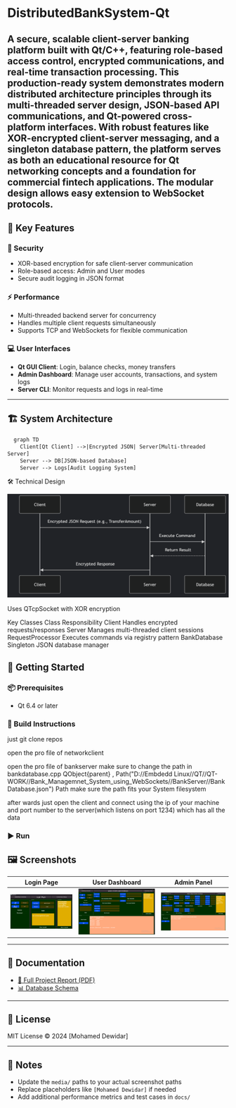 # DistributedBankSystem-Qt


A secure, scalable client-server banking platform built with Qt/C++, featuring role-based access control, encrypted communications, and real-time transaction processing. This production-ready system demonstrates modern distributed architecture principles through its multi-threaded server design, JSON-based API communications, and Qt-powered cross-platform interfaces. With robust features like XOR-encrypted client-server messaging,  and a singleton database pattern, the platform serves as both an educational resource for Qt networking concepts and a foundation for commercial fintech applications. The modular design allows easy extension to WebSocket protocols.
---

## 🚀 Key Features

### 🔐 Security

* XOR-based encryption for safe client-server communication
* Role-based access: Admin and User modes
* Secure audit logging in JSON format
<!-- add part about websocktes -->

### ⚡ Performance

* Multi-threaded backend server for concurrency
* Handles multiple client requests simultaneously
* Supports TCP and WebSockets for flexible communication


### 💻 User Interfaces

* **Qt GUI Client**: Login, balance checks, money transfers
* **Admin Dashboard**: Manage user accounts, transactions, and system logs
* **Server CLI**: Monitor requests and logs in real-time

---

## 🏗️ System Architecture

```mermaid
  graph TD
    Client[Qt Client] -->|Encrypted JSON| Server[Multi-threaded Server]
    Server --> DB[JSON-based Database]
    Server --> Logs[Audit Logging System]
```

🛠️ Technical Design

![Client-Server Communication](images/Communication.Png) 

Uses QTcpSocket with XOR encryption

Key Classes
Class	Responsibility
Client	Handles encrypted requests/responses
Server	Manages multi-threaded client sessions
RequestProcessor	Executes commands via registry pattern
BankDatabase	Singleton JSON database manager



## 🧰 Getting Started

### 📦 Prerequisites

* Qt 6.4 or later

### 🔧 Build Instructions


just git clone repos

open the pro file of networkclient

open the pro file of bankserver
make sure to change the path in bankdatabase.cpp
QObject{parent} , Path("D://Embdedd Linux//QT//QT-WORK//Bank_Managemnet_System_using_WebSockets//BankServer//BankDatabase.json")
Path
make sure the path fits your System filesystem

after wards just open the client and connect using the ip of your machine and port number to the server(which listens on port 1234) which has all the data 


### ▶️ Run


## 🖼️ Screenshots

| Login Page                | User Dashboard          | Admin Panel               |
| ------------------------- | ----------------------- | ------------------------- |
| ![Login](images/login_page.gif) | ![User](images/bank_page.png) | ![Admin](images/admin_interface.png) |

---

## 📄 Documentation

* [📘 Full Project Report (PDF)](docs/BankSystem_Report.pdf)
* [📊 Database Schema](images/Database_schema.png)

---



## 📜 License

MIT License © 2024 \[Mohamed Dewidar]

---

## 📌 Notes

* Update the `media/` paths to your actual screenshot paths
* Replace placeholders like `[Mohamed Dewidar]` if needed
* Add additional performance metrics and test cases in `docs/`